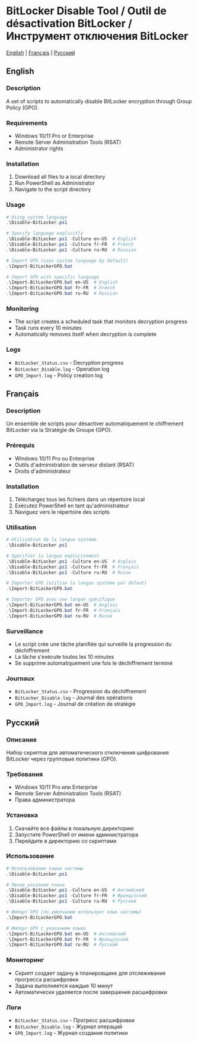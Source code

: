 # BitLocker Disable Tool / Outil de désactivation BitLocker / Инструмент отключения BitLocker

[English](#english) | [Français](#français) | [Русский](#русский)

## English

### Description
A set of scripts to automatically disable BitLocker encryption through Group Policy (GPO).

### Requirements
- Windows 10/11 Pro or Enterprise
- Remote Server Administration Tools (RSAT)
- Administrator rights

### Installation
1. Download all files to a local directory
2. Run PowerShell as Administrator
3. Navigate to the script directory

### Usage
```powershell
# Using system language
.\Disable-BitLocker.ps1

# Specify language explicitly
.\Disable-BitLocker.ps1 -Culture en-US  # English
.\Disable-BitLocker.ps1 -Culture fr-FR  # French
.\Disable-BitLocker.ps1 -Culture ru-RU  # Russian

# Import GPO (uses system language by default)
.\Import-BitLockerGPO.bat

# Import GPO with specific language
.\Import-BitLockerGPO.bat en-US  # English
.\Import-BitLockerGPO.bat fr-FR  # French
.\Import-BitLockerGPO.bat ru-RU  # Russian
```

### Monitoring
- The script creates a scheduled task that monitors decryption progress
- Task runs every 10 minutes
- Automatically removes itself when decryption is complete

### Logs
- `BitLocker_Status.csv` - Decryption progress
- `BitLocker_Disable.log` - Operation log
- `GPO_Import.log` - Policy creation log

## Français

### Description
Un ensemble de scripts pour désactiver automatiquement le chiffrement BitLocker via la Stratégie de Groupe (GPO).

### Prérequis
- Windows 10/11 Pro ou Enterprise
- Outils d'administration de serveur distant (RSAT)
- Droits d'administrateur

### Installation
1. Téléchargez tous les fichiers dans un répertoire local
2. Exécutez PowerShell en tant qu'administrateur
3. Naviguez vers le répertoire des scripts

### Utilisation
```powershell
# Utilisation de la langue système
.\Disable-BitLocker.ps1

# Spécifier la langue explicitement
.\Disable-BitLocker.ps1 -Culture en-US  # Anglais
.\Disable-BitLocker.ps1 -Culture fr-FR  # Français
.\Disable-BitLocker.ps1 -Culture ru-RU  # Russe

# Importer GPO (utilise la langue système par défaut)
.\Import-BitLockerGPO.bat

# Importer GPO avec une langue spécifique
.\Import-BitLockerGPO.bat en-US  # Anglais
.\Import-BitLockerGPO.bat fr-FR  # Français
.\Import-BitLockerGPO.bat ru-RU  # Russe
```

### Surveillance
- Le script crée une tâche planifiée qui surveille la progression du déchiffrement
- La tâche s'exécute toutes les 10 minutes
- Se supprime automatiquement une fois le déchiffrement terminé

### Journaux
- `BitLocker_Status.csv` - Progression du déchiffrement
- `BitLocker_Disable.log` - Journal des opérations
- `GPO_Import.log` - Journal de création de stratégie

## Русский

### Описание
Набор скриптов для автоматического отключения шифрования BitLocker через групповые политики (GPO).

### Требования
- Windows 10/11 Pro или Enterprise
- Remote Server Administration Tools (RSAT)
- Права администратора

### Установка
1. Скачайте все файлы в локальную директорию
2. Запустите PowerShell от имени администратора
3. Перейдите в директорию со скриптами

### Использование
```powershell
# Использование языка системы
.\Disable-BitLocker.ps1

# Явное указание языка
.\Disable-BitLocker.ps1 -Culture en-US  # Английский
.\Disable-BitLocker.ps1 -Culture fr-FR  # Французский
.\Disable-BitLocker.ps1 -Culture ru-RU  # Русский

# Импорт GPO (по умолчанию использует язык системы)
.\Import-BitLockerGPO.bat

# Импорт GPO с указанием языка
.\Import-BitLockerGPO.bat en-US  # Английский
.\Import-BitLockerGPO.bat fr-FR  # Французский
.\Import-BitLockerGPO.bat ru-RU  # Русский
```

### Мониторинг
- Скрипт создает задачу в планировщике для отслеживания прогресса расшифровки
- Задача выполняется каждые 10 минут
- Автоматически удаляется после завершения расшифровки

### Логи
- `BitLocker_Status.csv` - Прогресс расшифровки
- `BitLocker_Disable.log` - Журнал операций
- `GPO_Import.log` - Журнал создания политики 